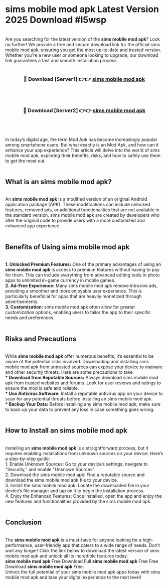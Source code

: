 # sims mobile mod apk Latest Version 2025 Download #l5wsp<br>
<br>
Are you searching for the latest version of the <strong>sims mobile mod apk</strong>? Look no further! We provide a free and secure download link for the official sims mobile mod apk, ensuring you get the most up-to-date and trusted version. Whether you're a new user or someone looking to upgrade, our download link guarantees a fast and smooth installation process.
<br>
<br>
<div align="center">
<h3>🔴 Download [Server1] 👉👉 <a href="https://modyolo.store/sims_mobile_mod_apk">sims mobile mod apk</a></h3><br>
<br>
<h3>🔴 Download [Server2] 👉👉 <a href="https://modyolo.store/=sims_mobile_mod_apk">sims mobile mod apk</a></h3><br>
</div>
<br>
<br>
In today’s digital age, the term Mod Apk has become increasingly popular among smartphone users. But what exactly is an Mod Apk, and how can it enhance your app experience? This article will delve into the world of sims mobile mod apk, exploring their benefits, risks, and how to safely use them to get the most out.
<br>
<br>
<h2>What is an sims mobile mod apk?</h2>
<br>
An <strong>sims mobile mod apk</strong> is a modified version of an original Android application package (APK). These modifications can include unlocked features, removed ads, or additional functionalities that are not available in the standard version. sims mobile mod apk are created by developers who alter the original code to provide users with a more customized and enhanced app experience.
<br>
<br>
<h2>Benefits of Using sims mobile mod apk</h2>
<br>
<strong> 1. Unlocked Premium Features:</strong> One of the primary advantages of using an <strong>sims mobile mod apk</strong> is access to premium features without having to pay for them. This can include everything from advanced editing tools in photo apps to unlimited in-game currency in mobile games.
<br>
<strong> 2. Ad-Free Experience:</strong> Many sims mobile mod apk remove intrusive ads, providing a smoother and more enjoyable user experience. This is particularly beneficial for apps that are heavily monetized through advertisements.
<br>
<strong> 3. Customization:</strong> sims mobile mod apk often allow for greater customization options, enabling users to tailor the app to their specific needs and preferences.
<br>
<br>
<h2>Risks and Precautions</h2>
<br>
While <strong>sims mobile mod apk</strong> offer numerous benefits, it’s essential to be aware of the potential risks involved. Downloading and installing sims mobile mod apk from untrusted sources can expose your device to malware and other security threats. Here are some precautions to take:
<br>
<strong> * Download from Reputable Sources:</strong> Always download sims mobile mod apk from trusted websites and forums. Look for user reviews and ratings to ensure the mod is safe and reliable.
<br>
<strong> * Use Antivirus Software:</strong> Install a reputable antivirus app on your device to scan for any potential threats before installing an sims mobile mod apk.
<br>
<strong> * Backup Your Data:</strong> Before installing any sims mobile mod apk, make sure to back up your data to prevent any loss in case something goes wrong.
<br>
<br>
<h2>How to Install an sims mobile mod apk</h2>
<br>
Installing an <strong>sims mobile mod apk</strong> is a straightforward process, but it requires enabling installations from unknown sources on your device. Here’s a step-by-step guide:
<br>
 1. Enable Unknown Sources: Go to your device’s settings, navigate to "Security," and enable "Unknown Sources".
<br>
 2. Download the sims mobile mod apk: Find a reputable source and download the sims mobile mod apk file to your device.
<br>
 3. Install the sims mobile mod apk: Locate the downloaded file in your device’s file manager and tap on it to begin the installation process.
<br>
 4. Enjoy the Enhanced Features: Once installed, open the app and enjoy the new features and functionalities provided by the sims mobile mod apk.
<br>
<br>
<h2><strong>Conclusion</strong></h2>
<br>
The <strong>sims mobile mod apk</strong> is a must-have for anyone looking for a high-performance, user-friendly app that caters to a wide range of needs. Don’t wait any longer! Click the link below to download the latest version of sims mobile mod apk and unlock all its incredible features today.
<br>
<strong>sims mobile mod apk</strong> Free Download Full <strong>sims mobile mod apk</strong> Free Free Download <strong>sims mobile mod apk</strong> Free.
<br>
Unlock the full potential of your sims mobile mod apk apps today with sims mobile mod apk and take your digital experience to the next level!

